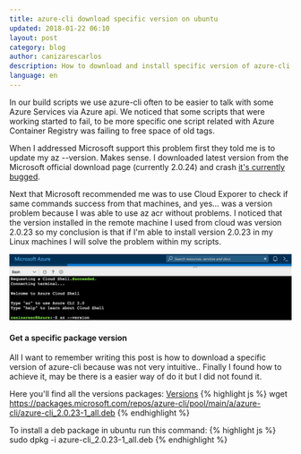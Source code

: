 ```yaml
---
title: azure-cli download specific version on ubuntu
updated: 2018-01-22 06:10
layout: post
category: blog
author: canizarescarlos
description: How to download and install specific version of azure-cli on ubuntu
language: en
---
```


In our build scripts we use azure-cli often to be easier to talk with some Azure Services via Azure api. We noticed that some scripts that were working started to fail, to be more specific one script related with Azure Container Registry was failing to free space of old tags. 

When I addressed Microsoft support this problem first they told me is to update my az --version. Makes sense. I downloaded latest version from the Microsoft official download page (currently 2.0.24) and crash [it's currently bugged](https://github.com/Azure/azure-cli/issues/5303).

Next that Microsoft recommended me was to use Cloud Exporer to check if same commands success from that machines, and yes... was a version problem because I was able to use az acr without problems. I noticed that the version installed in the remote machine I used from cloud was version 2.0.23 so my conclusion is that if I'm able to install version 2.0.23 in my Linux machines I will solve the problem within my scripts. 

<img src='../assets/images/azure-cli-cloud-explorer.png' />

#### Get a specific package version

All I want to remember writing this post is how to download a specific version of azure-cli because was not very intuitive.. Finally I found how to achieve it, may be there is a easier way of do it but I did not found it. 

Here you'll find all the versions packages:
[Versions](https://packages.microsoft.com/repos/azure-cli/pool/main/a/azure-cli/)
{% highlight js %}
 wget https://packages.microsoft.com/repos/azure-cli/pool/main/a/azure-cli/azure-cli_2.0.23-1_all.deb 
{% endhighlight %}

To install a deb package in ubuntu run this command: 
{% highlight js %}
 sudo dpkg -i azure-cli_2.0.23-1_all.deb 
{% endhighlight %}
